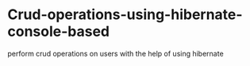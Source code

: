 # Crud-operations-using-hibernate-console-based
perform crud operations on users with the help of using hibernate 
